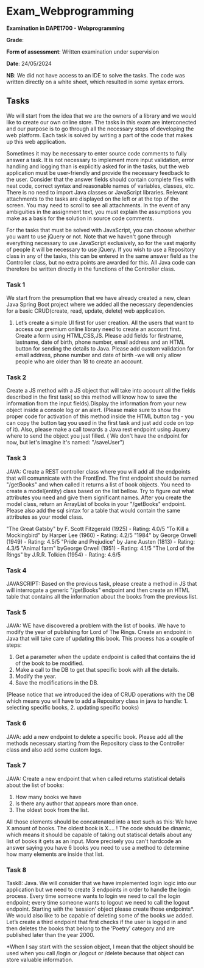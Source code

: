 # Exam_Webprogramming

**Examination in DAPE1700 - Webprogramming**

**Grade**: 

**Form of assessment**: Written examination under supervision

**Date**: 24/05/2024

**NB**: We did not have access to an IDE to solve the tasks. The code was written directly on a white sheet, which resulted in some syntax errors.

## Tasks
We will start from the idea that we are the owners of a library and we would like to create our own online store. The tasks in this exam are interconected and our purpose is to go through all the necessary steps of developing the web platform.
Each task is solved by writing a part of the code that makes up this web application.

Sometimes it may be necessary to enter source code comments to fully answer a task. It is not necessary to implement more input validation, error handling and logging than is explicitly asked for in the tasks, but the web application must be user-friendly and provide the necessary feedback to the user. Consider that the answer fields should contain complete files with neat code, correct syntax and reasonable names of variables, classes, etc. There is no need to import Java classes or JavaScript libraries. Relevant attachments to the tasks are displayed on the left or at the top of the screen. You may need to scroll to see all attachments. In the event of any ambiguities in the assignment text, you must explain the assumptions you make as a basis for the solution in source code comments.

For the tasks that must be solved with JavaScript, you can choose whether you want to use jQuery or not. Note that we haven't gone through everything necessary to use JavaScript exclusively, so for the vast majority of people it will be necessary to use jQuery.
If you wish to use a Repository class in any of the tasks, this can be entered in the same answer field as the Controller class, but no extra points are awarded for this. All Java code can therefore be written directly in the functions of the Controller class.


### Task 1
We start from the presumption that we have already created a new, clean Java Spring Boot project where we added all the necessary dependencies for a basic CRUD(create, read, update, delete) web application.

1. Let’s create a simple UI first for user creation. All the users that want to access our premium online library need to create an account first. Create a form using HTML,CSS,JS.  Please add fields for firstname, lastname, date of birth, phone number, email address and an HTML button for sending the details to Java.  Please add custom validation for email address, phone number and date of birth -we will only allow people who are older than 18 to create an account. 

### Task 2
Create a JS method with a JS object that will take into account all the fields described in the first task( so this method will know how to save the information from the input fields).Display the information from your new object inside a console log or an alert. (Please make sure to show the proper code for activation of this  method inside the HTML button tag - you can copy the button tag you used in the first task and just add code on top of it). Also, please make a call towards a Java rest endpoint using Jquery where to send the object you just filled. ( We don't have the endpoint for now, but let's imagine it's named: "/saveUser")

### Task 3
JAVA: Create a REST controller class where you will add all the endpoints that will comunnicate with the FrontEnd.
The first endpoint should be named "/getBooks" and when called it returns a list of book objects. You need to create a model(entity) class based on the list bellow. Try to figure out what attributes you need and give them significant names. After you create the model class, return an ArrayList of books in your "/getBooks" endpoint. Please also add the sql sintax for a table that would contain the same attributes as your model class.

"The Great Gatsby" by F. Scott Fitzgerald (1925) - Rating: 4.0/5
"To Kill a Mockingbird" by Harper Lee (1960) - Rating: 4.2/5
"1984" by George Orwell (1949) - Rating: 4.5/5
"Pride and Prejudice" by Jane Austen (1813) - Rating: 4.3/5
"Animal farm" byGeorge Orwell (1951) - Rating: 4.1/5
"The Lord of the Rings" by J.R.R. Tolkien (1954) - Rating: 4.6/5

### Task 4
JAVASCRIPT: Based on the previous task, please create a method in JS that will interrogate a generic  "/getBooks" endpoint and then create an HTML table that contains all the information about the books from the previous list.

### Task 5
JAVA:  WE have discovered a problem with the list of books. We have to modify the year of publishing for Lord of The Rings. Create an endpoint in Java that will take care of updating this book. This process has a couple of steps:
1. Get a parameter when the update endpoint is called that contains the id of the book to be modified.
2. Make a call to the DB to get that specific book with all the details.
3. Modify the year.
4. Save the modifications in the DB.

(Please notice that we introduced the idea of CRUD operations with the DB which means you will have to add a Repository class in java to handle: 1. selecting specific books, 2. updating specific books)

### Task 6
JAVA: add a new endpoint to delete a specific book. Please add all the methods necessary starting from the Repository class to the Controller class and also add some custom logs.

### Task 7
JAVA: Create a new endpoint that when called returns statistical details about the list of books:
1. How many books we have
2. Is there any author that appears more than once.
3. The oldest book from the list.

All those elements should be concatenated into a text such as this: We have X amount of books. The oldest book is X....
! The code should be dinamic, which means it should be capable of taking out statiscal details about any list of books it gets as an input. More precisely you can't hardcode an answer saying you have 6 books you need to use a method to determine how many elements are inside that list. 

### Task 8
Task8: Java.  We will consider that we have implemented login logic into our application but we need to create 3 endpoints in order to handle the login process. Every time someone wants to login we need to call the login endpoint; every time someone wants to logout we need to call the logout endpoint. Starting with the ‘session’ object please create those endpoints*. We would also like to be capable of deleting some of the books we added. Let’s create a third endpoint that first checks if the user is logged in and then deletes the books that belong to the ‘Poetry’ category and are published later than the year 2000.

*When I say start with the session object, I mean that the object should be used when you call /login or /logout or /delete because that object can store valuable information.
